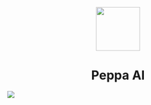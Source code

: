<p align="center">
  <a href="https://peppaai.com">
    <img width="100" src="https://i.imgur.com/hj20gYV.png">
  </a>
</p>

<h1 align="center">Peppa AI</h1>

![](https://i.imgur.com/XXRMFnh.png)
